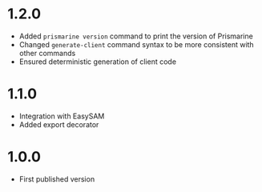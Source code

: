 # 1.2.0

- Added `prismarine version` command to print the version of Prismarine
- Changed `generate-client` command syntax to be more consistent with other commands
- Ensured deterministic generation of client code

# 1.1.0

- Integration with EasySAM
- Added export decorator

# 1.0.0

- First published version
